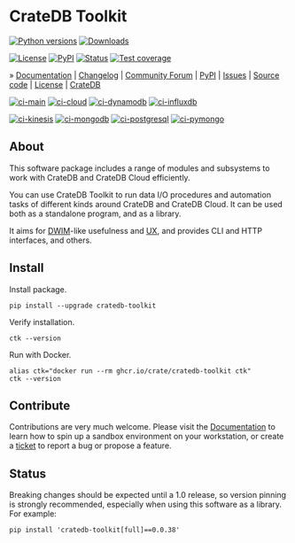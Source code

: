 # CrateDB Toolkit

[![Python versions](https://img.shields.io/pypi/pyversions/cratedb-toolkit.svg)](https://pypi.org/project/cratedb-toolkit/)
[![Downloads](https://pepy.tech/badge/cratedb-toolkit/month)](https://pepy.tech/project/cratedb-toolkit/)

[![License](https://img.shields.io/github/license/crate/cratedb-toolkit.svg)](https://github.com/crate/cratedb-toolkit/blob/main/LICENSE)
[![PyPI](https://img.shields.io/pypi/v/cratedb-toolkit.svg)](https://pypi.org/project/cratedb-toolkit/)
[![Status](https://img.shields.io/pypi/status/cratedb-toolkit.svg)](https://pypi.org/project/cratedb-toolkit/)
[![Test coverage](https://img.shields.io/codecov/c/gh/crate/cratedb-toolkit.svg)](https://codecov.io/gh/crate/cratedb-toolkit/)

» [Documentation]
| [Changelog]
| [Community Forum]
| [PyPI]
| [Issues]
| [Source code]
| [License]
| [CrateDB]

[![ci-main][ci-main-badge]][ci-main-workflow]
[![ci-cloud][ci-cloud-badge]][ci-cloud-workflow]
[![ci-dynamodb][ci-dynamodb-badge]][ci-dynamodb-workflow]
[![ci-influxdb][ci-influxdb-badge]][ci-influxdb-workflow]

[![ci-kinesis][ci-kinesis-badge]][ci-kinesis-workflow]
[![ci-mongodb][ci-mongodb-badge]][ci-mongodb-workflow]
[![ci-postgresql][ci-postgresql-badge]][ci-postgresql-workflow]
[![ci-pymongo][ci-pymongo-badge]][ci-pymongo-workflow]


## About

This software package includes a range of modules and subsystems to work
with CrateDB and CrateDB Cloud efficiently.

You can use CrateDB Toolkit to run data I/O procedures and automation tasks
of different kinds around CrateDB and CrateDB Cloud. It can be used both as
a standalone program, and as a library.

It aims for [DWIM]-like usefulness and [UX], and provides CLI and HTTP
interfaces, and others.


## Install

Install package.
```shell
pip install --upgrade cratedb-toolkit
```

Verify installation.
```shell
ctk --version
```

Run with Docker.
```shell
alias ctk="docker run --rm ghcr.io/crate/cratedb-toolkit ctk"
ctk --version
```

## Contribute

Contributions are very much welcome. Please visit the [Documentation]
to learn how to spin up a sandbox environment on your workstation, or create
a [ticket][Issues] to report a bug or propose a feature.

## Status

Breaking changes should be expected until a 1.0 release, so version pinning is
strongly recommended, especially when using this software as a library.
For example:
```shell
pip install 'cratedb-toolkit[full]==0.0.38'
```


[Changelog]: https://github.com/crate/cratedb-toolkit/blob/main/CHANGES.md
[Community Forum]: https://community.crate.io/
[CrateDB]: https://crate.io/products/cratedb
[CrateDB Cloud]: https://console.cratedb.cloud/
[Documentation]: https://cratedb-toolkit.readthedocs.io/
[DWIM]: https://en.wikipedia.org/wiki/DWIM
[Issues]: https://github.com/crate/cratedb-toolkit/issues
[License]: https://github.com/crate/cratedb-toolkit/blob/main/LICENSE
[PyPI]: https://pypi.org/project/cratedb-toolkit/
[Source code]: https://github.com/crate/cratedb-toolkit
[UX]: https://en.wikipedia.org/wiki/User_experience

[ci-main-badge]: https://github.com/crate/cratedb-toolkit/actions/workflows/main.yml/badge.svg
[ci-main-workflow]: https://github.com/crate/cratedb-toolkit/actions/workflows/main.yml
[ci-cloud-badge]: https://github.com/crate/cratedb-toolkit/actions/workflows/cratedb-cloud.yml/badge.svg
[ci-cloud-workflow]: https://github.com/crate/cratedb-toolkit/actions/workflows/cratedb-cloud.yml
[ci-dynamodb-badge]: https://github.com/crate/cratedb-toolkit/actions/workflows/dynamodb.yml/badge.svg
[ci-dynamodb-workflow]: https://github.com/crate/cratedb-toolkit/actions/workflows/dynamodb.yml
[ci-influxdb-badge]: https://github.com/crate/cratedb-toolkit/actions/workflows/influxdb.yml/badge.svg
[ci-influxdb-workflow]: https://github.com/crate/cratedb-toolkit/actions/workflows/influxdb.yml
[ci-kinesis-badge]: https://github.com/crate/cratedb-toolkit/actions/workflows/kinesis.yml/badge.svg
[ci-kinesis-workflow]: https://github.com/crate/cratedb-toolkit/actions/workflows/kinesis.yml
[ci-mongodb-badge]: https://github.com/crate/cratedb-toolkit/actions/workflows/mongodb.yml/badge.svg
[ci-mongodb-workflow]: https://github.com/crate/cratedb-toolkit/actions/workflows/mongodb.yml
[ci-postgresql-badge]: https://github.com/crate/cratedb-toolkit/actions/workflows/postgresql.yml/badge.svg
[ci-postgresql-workflow]: https://github.com/crate/cratedb-toolkit/actions/workflows/postgresql.yml
[ci-pymongo-badge]: https://github.com/crate/cratedb-toolkit/actions/workflows/pymongo.yml/badge.svg
[ci-pymongo-workflow]: https://github.com/crate/cratedb-toolkit/actions/workflows/pymongo.yml
